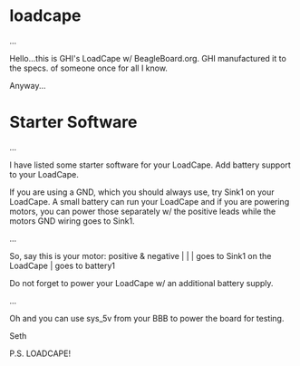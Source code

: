 # loadcape

...

Hello...this is GHI's LoadCape w/ BeagleBoard.org. GHI manufactured it to the specs. of someone once for all I know.

Anyway...

# Starter Software

...

I have listed some starter software for your LoadCape. Add battery support to your LoadCape.

If you are using a GND, which you should always use, try Sink1 on your LoadCape. A small battery can run your LoadCape and if you are powering
motors, you can power those separately w/ the positive leads while the motors GND wiring goes to Sink1.

...

So, say this is your motor: positive & negative
                            |          |
                            |          goes to Sink1 on the LoadCape
                            | 
                            goes to battery1

Do not forget to power your LoadCape w/ an additional battery supply. 

...

Oh and you can use sys_5v from your BBB to power the board for testing.

Seth

P.S. LOADCAPE!
